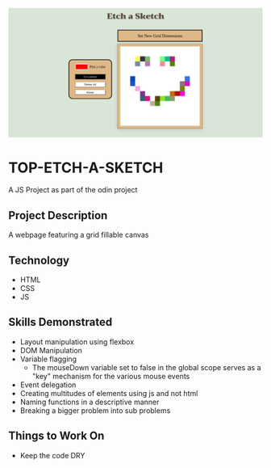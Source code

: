![A screenshot of the etch a sketch project](images/ss.png)

# TOP-ETCH-A-SKETCH

A JS Project as part of the odin project

## Project Description

A webpage featuring a grid fillable canvas

## Technology

- HTML
- CSS
- JS

## Skills Demonstrated

- Layout manipulation using flexbox
- DOM Manipulation
- Variable flagging
  - The mouseDown variable set to false in the global scope serves as a "key" mechanism for the various mouse events
- Event delegation
- Creating multitudes of elements using js and not html
- Naming functions in a descriptive manner
- Breaking a bigger problem into sub problems

## Things to Work On

- Keep the code DRY
